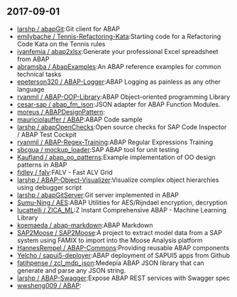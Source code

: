 ## 2017-09-01

* [larshp / abapGit](https://github.com/larshp/abapGit):Git client for ABAP
* [emilybache / Tennis-Refactoring-Kata](https://github.com/emilybache/Tennis-Refactoring-Kata):Starting code for a Refactoring Code Kata on the Tennis rules
* [ivanfemia / abap2xlsx](https://github.com/ivanfemia/abap2xlsx):Generate your professional Excel spreadsheet from ABAP
* [abramsba / AbapExamples](https://github.com/abramsba/AbapExamples):An ABAP reference examples for common technical tasks
* [epeterson320 / ABAP-Logger](https://github.com/epeterson320/ABAP-Logger):ABAP Logging as painless as any other language
* [rvanmil / ABAP-OOP-Library](https://github.com/rvanmil/ABAP-OOP-Library):ABAP Object-oriented programming Library
* [cesar-sap / abap_fm_json](https://github.com/cesar-sap/abap_fm_json):JSON adapter for ABAP Function Modules.
* [moreus / ABAPDesignPattern](https://github.com/moreus/ABAPDesignPattern):
* [mauriciolauffer / ABAP](https://github.com/mauriciolauffer/ABAP):ABAP Code sample
* [larshp / abapOpenChecks](https://github.com/larshp/abapOpenChecks):Open source checks for SAP Code Inspector / ABAP Test Cockpit
* [rvanmil / ABAP-Regex-Training](https://github.com/rvanmil/ABAP-Regex-Training):ABAP Regular Expressions Training
* [sbcgua / mockup_loader](https://github.com/sbcgua/mockup_loader):SAP ABAP tool for unit testing
* [Kaufland / abap_oo_patterns](https://github.com/Kaufland/abap_oo_patterns):Example implementation of OO design patterns in ABAP
* [fidley / falv](https://github.com/fidley/falv):FALV - Fast ALV Grid
* [larshp / ABAP-Object-Visualizer](https://github.com/larshp/ABAP-Object-Visualizer):Visualize complex object hierarchies using debugger script
* [larshp / abapGitServer](https://github.com/larshp/abapGitServer):Git server implemented in ABAP
* [Sumu-Ning / AES](https://github.com/Sumu-Ning/AES):ABAP Utilities for AES/Rijndael encryption, decryption
* [lucattelli / ZICA_ML](https://github.com/lucattelli/ZICA_ML):Z Instant Comprehensive ABAP - Machine Learning Library
* [koemaeda / abap-markdown](https://github.com/koemaeda/abap-markdown):ABAP Markdown
* [SAP2Moose / SAP2Moose](https://github.com/SAP2Moose/SAP2Moose):A project to extract model data from a SAP system using FAMIX to import into the Moose Analysis platform
* [HannesRempel / ABAP-Commons](https://github.com/HannesRempel/ABAP-Commons):Providing reusable ABAP components
* [Yelcho / sapui5-deployer](https://github.com/Yelcho/sapui5-deployer):ABAP deployment of SAPUI5 apps from Github
* [fatihpense / zcl_mdp_json](https://github.com/fatihpense/zcl_mdp_json):Medepia ABAP JSON library that can generate and parse any JSON string.
* [larshp / ABAP-Swagger](https://github.com/larshp/ABAP-Swagger):Expose ABAP REST services with Swagger spec
* [wwsheng009 / ABAP](https://github.com/wwsheng009/ABAP):

